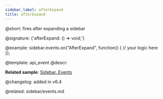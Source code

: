 ```yaml
---
sidebar_label: afterExpand
title: afterExpand
---          
```


@short: fires after expanding a sidebar

@signature: {'afterExpand: () => void;'}

@example:
sidebar.events.on("AfterExpand", function() {
    // your logic here
});



@template: api_event
@descr:

**Related sample**: [Sidebar. Events](https://snippet.dhtmlx.com/qfddiu3i)

@changelog: added in v6.4

@related: sidebar/events.md
